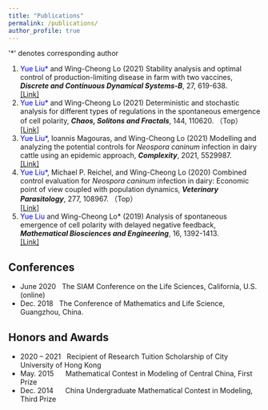 ```yaml
---
title: "Publications"
permalink: /publications/
author_profile: true
---
```

'*' denotes corresponding author
1. <font color=Blue>Yue Liu*</font> and Wing-Cheong Lo (2021) Stability analysis and optimal control of production-limiting disease in farm with two vaccines, <b><i>Discrete and Continuous Dynamical Systems-B</i></b>, 27, 619-638. <br>
[[Link]](https://doi.org/10.3934/dcdsb.2021058)
2. <font color=Blue>Yue Liu*</font> and Wing-Cheong Lo (2021) Deterministic and stochastic analysis for different types of regulations in the spontaneous emergence of cell polarity, 
 <b><i>Chaos, Solitons and Fractals</i></b>, 144, 110620. （Top）<br> 
[[Link]](https://doi.org/10.1016/j.chaos.2020.110620)
3. <font color=Blue>Yue Liu*</font>, Ioannis Magouras, and Wing-Cheong Lo (2021) Modelling and analyzing the potential controls for <i>Neospora caninum</i> infection in dairy cattle using an epidemic approach, <b><i>Complexity</i></b>, 2021, 5529987. <br>
[[Link]](https://doi.org/10.1155/2021/5529987)
4. <font color=Blue>Yue Liu*</font>, Michael P. Reichel, and Wing-Cheong Lo (2020) Combined control evaluation for <i>Neospora caninum</i> infection in dairy: Economic point of view coupled with population dynamics, <b><i>Veterinary Parasitology</i></b>, 277, 108967. （Top） <br> 
[[Link]](https://doi.org/10.1016/j.vetpar.2019.108967)
5. <font color=Blue>Yue Liu</font> and Wing-Cheong Lo* (2019) Analysis of spontaneous emergence of cell polarity with delayed negative feedback,  <b><i>Mathematical Biosciences and Engineering</i></b>, 16, 1392-1413. <br>
[[Link]](https://doi.org/10.3934/mbe.2019068)

## Conferences
* June 2020 &nbsp; The SIAM Conference on the Life Sciences, California, U.S.(online)
* Dec. 2018 &nbsp; The Conference of Mathematics and Life Science, Guangzhou, China.

## Honors and Awards
* 2020 – 2021 &nbsp; Recipient of Research Tuition Scholarship of City University of Hong Kong
* May. 2015 &nbsp;&nbsp;&nbsp;&nbsp;  Mathematical Contest in Modeling of Central China, First Prize
* Dec. 2014 &nbsp;&nbsp;&nbsp;&nbsp;  China Undergraduate Mathematical Contest in Modeling, Third Prize

